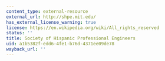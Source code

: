 ```yaml
---
content_type: external-resource
external_url: http://shpe.mit.edu/
has_external_license_warning: true
license: https://en.wikipedia.org/wiki/All_rights_reserved
status: ''
title: Society of Hispanic Professional Engineers
uid: a1b5382f-edd6-4fe1-b76d-4371ee09de78
wayback_url: ''
---
```

